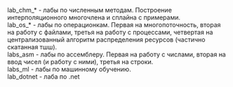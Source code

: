 lab_chm_* - лабы по численным методам. Построение интерполяционного многочлена и сплайна с примерами.  
lab_os_* - лабы по операционкам. Первая на многопоточность, вторая на работу с файлами, третья на работу с процессами, четвертая на централизованный алгоритм распределения ресурсов (частично скатанная тшш).  
labs_asm - лабы по ассемблеру. Первая на работу с числами, вторая на ввод чисел (и работу с ними), третья на строки.  
labs_ml - лабы по машинному обучению.  
lab_dotnet - лаба по .net
